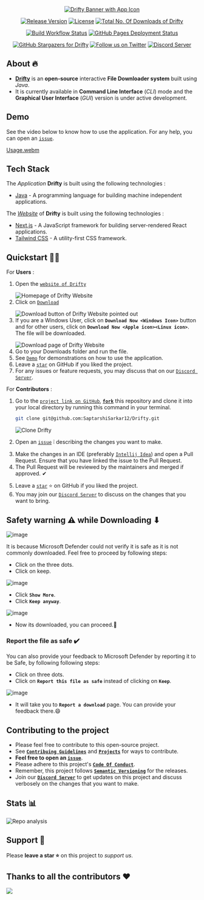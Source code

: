 <a href="https://saptarshisarkar12.github.io/Drifty/">
    <p align="center">
        <img src="https://github.com/SaptarshiSarkar12/Drifty/assets/105960032/92b11509-2115-4f80-8188-19821b258332" alt="Drifty Banner with App Icon">
    </p>
</a>


<p align="center">
    <a href="https://github.com/SaptarshiSarkar12/Drifty/releases/latest/"><img src="https://img.shields.io/github/v/release/SaptarshiSarkar12/Drifty?          color=%23FFFF0g&amp;label=Drifty" alt="Release Version"></a>
    <a href="https://github.com/SaptarshiSarkar12/Drifty/blob/master/LICENSE"><img src="https://img.shields.io/github/license/SaptarshiSarkar12/Drifty" alt="License"></a>
    <a href="https://github.com/SaptarshiSarkar12/Drifty/releases/latest/"><img src="https://img.shields.io/github/downloads/SaptarshiSarkar12/Drifty/total" alt="Total No. Of Downloads of Drifty"></a>    
</p>

<p align="center">
    <a href="https://github.com/SaptarshiSarkar12/Drifty/actions/workflows/build.yml"><img src="https://github.com/SaptarshiSarkar12/Drifty/actions/workflows/build.yml/badge.svg" alt="Build Workflow Status"/></a> 
    <a href="https://saptarshisarkar12.github.io/Drifty/"><img src="https://img.shields.io/github/deployments/SaptarshiSarkar12/Drifty/github-pages?label=Website Deployment" alt="GitHub Pages Deployment Status"></a>
</p>

<p align="center">
    <a href="https://github.com/SaptarshiSarkar12/Drifty/stargazers"><img src="https://img.shields.io/github/stars/SaptarshiSarkar12/Drifty?    label=Leave%20a%20star&amp;style=social" alt="GitHub Stargazers for Drifty"></a> 
    <a href="https://twitter.com/SSarkar2007"><img src="https://img.shields.io/twitter/follow/SSarkar2007?style=social" alt="Follow us on Twitter"></a> 
    <a href="https://discord.gg/DeT4jXPfkG"><img src="https://img.shields.io/discord/1034035416300519454?label=Discord&amp;logo=discord" alt="Discord Server"></a>
</p>

## About 🔥

- [**Drifty**](https://github.com/SaptarshiSarkar12/Drifty/) is an **open-source** interactive **File Downloader system** built using _Java_. 
- It is currently available in **Command Line Interface** (_CLI_) mode and the **Graphical User Interface** (_GUI_) version is under active development. 

## Demo
See the video below to know how to use the application. For any help, you can open an [`issue`](https://github.com/SaptarshiSarkar12/Drifty/issues/new/choose/).

[Usage.webm](https://user-images.githubusercontent.com/105960032/197393256-9a1ca98c-1743-4643-a398-15b2eabdbcca.webm)


## Tech Stack

The _Application_ **Drifty** is built using the following technologies :
- [Java](https://www.oracle.com/java/#rc30p1) - A programming language for building machine independent applications.

The [_Website_](https://saptarshisarkar12.github.io/Drifty/) of **Drifty** is built using the following technologies :
- [Next.js](https://nextjs.org/) - A JavaScript framework for building server-rendered React applications.
- [Tailwind CSS](https://tailwindcss.com/) - A utility-first CSS framework.

## Quickstart 🚀🚀
For **Users** :
1. Open the [`website of Drifty`](https://saptarshisarkar12.github.io/Drifty/) </p>
    ![Homepage of Drifty Website](https://github.com/SaptarshiSarkar12/Drifty/assets/105960032/4036db4c-6ac9-4f09-8754-5037b68ff245)
2. Click on [`Download`](https://saptarshisarkar12.github.io/Drifty/#download) </p>
    ![Download button of Drifty Website pointed out](https://github.com/SaptarshiSarkar12/Drifty/assets/105960032/4e55ab0c-b723-4077-a0dd-bb6d62f29d1e)
3. If you are a Windows User, click on **`Download Now <Windows Icon>`** button and for other users, click on **`Download Now <Apple icon><Linux icon>`**. The file will be downloaded. </p>
    ![Download page of Drifty Website](https://github.com/SaptarshiSarkar12/Drifty/assets/105960032/798f7737-ddcc-45b1-ad7c-a04cd61b1ecf)
4. Go to your Downloads folder and run the file.
5. See [`Demo`](https://saptarshisarkar12.github.io/Drifty/#demo) for demonstrations on how to use the application.
6. Leave a [`star`](https://github.com/SaptarshiSarkar12/Drifty/stargazers) on GitHub if you liked the project.
7. For any issues or feature requests, you may discuss that on our [`Discord Server`](https://discord.gg/DeT4jXPfkG).

For **Contributors** : 
1. Go to the [`project link on GitHub`](https://github.com/SaptarshiSarkar12/Drifty), [**`fork`**](https://github.com/SaptarshiSarkar12/Drifty/fork) this repository and clone it into your local directory by running this command in your terminal.
    ```bash
    git clone git@github.com:SaptarshiSarkar12/Drifty.git
    ```
    ![Clone Drifty](https://user-images.githubusercontent.com/105960032/194497334-856c610e-39cd-4538-a998-18afb10dac04.gif) </p>
2. Open an [`issue`](https://github.com/SaptarshiSarkar12/Drifty/issues/new/choose) ❕ describing the changes you want to make. </p>
3. Make the changes in an IDE (preferably [`Intellij Idea`](https://www.jetbrains.com/idea/)) and open a Pull Request. Ensure that you have linked the issue to the Pull Request.
4. The Pull Request will be reviewed by the maintainers and merged if approved. ✔ </p>
5. Leave a [`star`](https://github.com/SaptarshiSarkar12/Drifty/stargazers) ⭐ on GitHub if you liked the project. </br>
6. You may join our [`Discord Server`](https://discord.gg/DeT4jXPfkG) to discuss on the changes that you want to bring.

## Safety warning ⚠ while Downloading ⬇

![image](https://user-images.githubusercontent.com/58129377/193471489-87ee10a0-f719-47ef-9d46-e5b71c611d4b.png)

It is because Microsoft Defender could not verify it is safe as it is not commonly downloaded. Feel free to proceed by following steps:
- Click on the three dots. 
- Click on keep.

![image](https://user-images.githubusercontent.com/58129377/193471652-d88981c3-d903-406f-bc06-53cf77db9bf6.png)

- Click **`Show More`**.
- Click **`Keep anyway`**.

![image](https://user-images.githubusercontent.com/58129377/193471671-e047003c-95e7-43ed-8d37-d3f401b36164.png)

- Now its downloaded, you can proceed.🎉

### Report the file as safe ✔️

You can also provide your feedback to Microsoft Defender by reporting it to be Safe, by following following steps:
- Click on three dots.
- Click on **`Report this file as safe`** instead of clicking on **`Keep`**.

![image](https://user-images.githubusercontent.com/58129377/193471838-63ba50ba-e303-48b4-b7c1-b71e6c0663e7.png)

- It will take you to **`Report a download`** page. You can provide your feedback there.😄

## Contributing to the project
- Please feel free to contribute to this open-source project. 
- See [**`Contribuing Guidelines`**](https://github.com/SaptarshiSarkar12/Drifty/blob/master/CONTRIBUTING.md) and [**`Projects`**](https://github.com/users/SaptarshiSarkar12/projects/3) for ways to contribute. 
- **Feel free to open an [`issue`](https://github.com/SaptarshiSarkar12/Drifty/issues/new/choose)**. 
- Please adhere to this project's [**`Code Of Conduct`**](https://github.com/SaptarshiSarkar12/Drifty/blob/master/CODE_OF_CONDUCT.md). 
- Remember, this project follows [**`Semantic Versioning`**](https://semver.org/) for the releases. 
- Join our [**`Discord Server`**](https://discord.gg/DeT4jXPfkG) to get updates on this project and discuss verbosely on the changes that you want to make.

## Stats 📊
![Repo analysis](https://repobeats.axiom.co/api/embed/9b39d68e1ca7e9523e4454b352930d61109915a1.svg)

## Support 🙏
Please **leave a star ⭐** on this project to _support us_.

## Thanks to all the contributors ❤️
<a href = "https://github.com/SaptarshiSarkar12/Drifty/graphs/contributors">
   <img src = "https://contrib.rocks/image?repo=SaptarshiSarkar12/Drifty"/>
</a>
